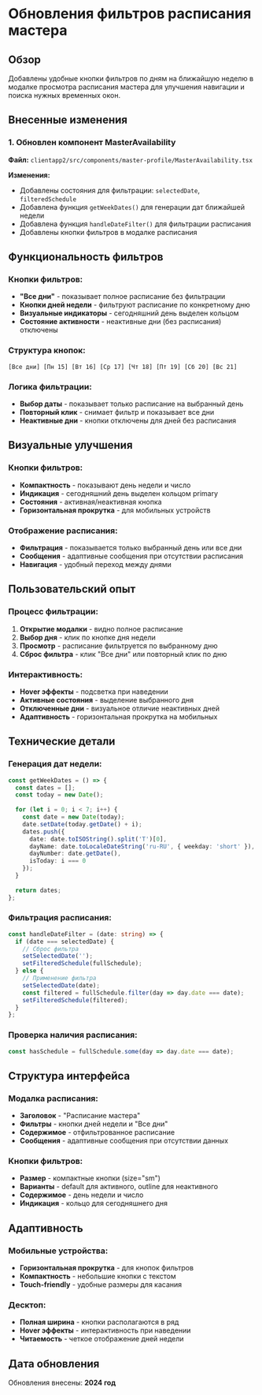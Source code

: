 # Обновления фильтров расписания мастера

## Обзор

Добавлены удобные кнопки фильтров по дням на ближайшую неделю в модалке просмотра расписания мастера для улучшения навигации и поиска нужных временных окон.

## Внесенные изменения

### 1. Обновлен компонент MasterAvailability
**Файл:** `clientapp2/src/components/master-profile/MasterAvailability.tsx`

**Изменения:**
- Добавлены состояния для фильтрации: `selectedDate`, `filteredSchedule`
- Добавлена функция `getWeekDates()` для генерации дат ближайшей недели
- Добавлена функция `handleDateFilter()` для фильтрации расписания
- Добавлены кнопки фильтров в модалке расписания

## Функциональность фильтров

### Кнопки фильтров:
- **"Все дни"** - показывает полное расписание без фильтрации
- **Кнопки дней недели** - фильтруют расписание по конкретному дню
- **Визуальные индикаторы** - сегодняшний день выделен кольцом
- **Состояние активности** - неактивные дни (без расписания) отключены

### Структура кнопок:
```
[Все дни] [Пн 15] [Вт 16] [Ср 17] [Чт 18] [Пт 19] [Сб 20] [Вс 21]
```

### Логика фильтрации:
- **Выбор даты** - показывает только расписание на выбранный день
- **Повторный клик** - снимает фильтр и показывает все дни
- **Неактивные дни** - кнопки отключены для дней без расписания

## Визуальные улучшения

### Кнопки фильтров:
- **Компактность** - показывают день недели и число
- **Индикация** - сегодняшний день выделен кольцом primary
- **Состояния** - активная/неактивная кнопка
- **Горизонтальная прокрутка** - для мобильных устройств

### Отображение расписания:
- **Фильтрация** - показывается только выбранный день или все дни
- **Сообщения** - адаптивные сообщения при отсутствии расписания
- **Навигация** - удобный переход между днями

## Пользовательский опыт

### Процесс фильтрации:
1. **Открытие модалки** - видно полное расписание
2. **Выбор дня** - клик по кнопке дня недели
3. **Просмотр** - расписание фильтруется по выбранному дню
4. **Сброс фильтра** - клик "Все дни" или повторный клик по дню

### Интерактивность:
- **Hover эффекты** - подсветка при наведении
- **Активные состояния** - выделение выбранного дня
- **Отключенные дни** - визуальное отличие неактивных дней
- **Адаптивность** - горизонтальная прокрутка на мобильных

## Технические детали

### Генерация дат недели:
```typescript
const getWeekDates = () => {
  const dates = [];
  const today = new Date();
  
  for (let i = 0; i < 7; i++) {
    const date = new Date(today);
    date.setDate(today.getDate() + i);
    dates.push({
      date: date.toISOString().split('T')[0],
      dayName: date.toLocaleDateString('ru-RU', { weekday: 'short' }),
      dayNumber: date.getDate(),
      isToday: i === 0
    });
  }
  
  return dates;
};
```

### Фильтрация расписания:
```typescript
const handleDateFilter = (date: string) => {
  if (date === selectedDate) {
    // Сброс фильтра
    setSelectedDate('');
    setFilteredSchedule(fullSchedule);
  } else {
    // Применение фильтра
    setSelectedDate(date);
    const filtered = fullSchedule.filter(day => day.date === date);
    setFilteredSchedule(filtered);
  }
};
```

### Проверка наличия расписания:
```typescript
const hasSchedule = fullSchedule.some(day => day.date === date);
```

## Структура интерфейса

### Модалка расписания:
- **Заголовок** - "Расписание мастера"
- **Фильтры** - кнопки дней недели и "Все дни"
- **Содержимое** - отфильтрованное расписание
- **Сообщения** - адаптивные сообщения при отсутствии данных

### Кнопки фильтров:
- **Размер** - компактные кнопки (size="sm")
- **Варианты** - default для активного, outline для неактивного
- **Содержимое** - день недели и число
- **Индикация** - кольцо для сегодняшнего дня

## Адаптивность

### Мобильные устройства:
- **Горизонтальная прокрутка** - для кнопок фильтров
- **Компактность** - небольшие кнопки с текстом
- **Touch-friendly** - удобные размеры для касания

### Десктоп:
- **Полная ширина** - кнопки располагаются в ряд
- **Hover эффекты** - интерактивность при наведении
- **Читаемость** - четкое отображение дней недели

## Дата обновления

Обновления внесены: **2024 год** 